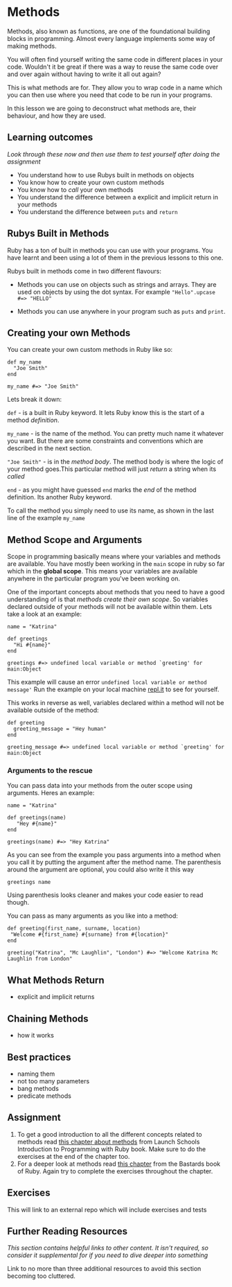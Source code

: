 # Methods
Methods, also known as functions, are one of the foundational building blocks in programming.
Almost every language implements some way of making methods.

You will often find yourself writing the same code in different places in your code.
Wouldn't it be great if there was a way to reuse the same code over and over again
without having to write it all out again?

This is what methods are for. They allow you to wrap code in a name which you
can then use where you need that code to be run in your programs.

In this lesson we are going to deconstruct what methods are, their behaviour, and how they are used.

## Learning outcomes
*Look through these now and then use them to test yourself after doing the assignment*

* You understand how to use Rubys built in methods on objects
* You know how to create your own custom methods
* You know how to *call* your own methods
* You understand the difference between a explicit and implicit return in your methods
* You understand the difference between `puts` and `return`

## Rubys Built in Methods
Ruby has a ton of built in methods you can use with your programs. You have learnt
and been using a lot of them in the previous lessons to this one.

Rubys built in methods come in two different flavours:

* Methods you can use on objects such as strings and arrays. They are used on objects
  by using the dot syntax. For example `"Hello".upcase #=> "HELLO"`

* Methods you can use anywhere in your program such as `puts` and `print`.

## Creating your own Methods
You can create your own custom methods in Ruby like so:

```(ruby)
def my_name
  "Joe Smith"
end

my_name #=> "Joe Smith"
```

Lets break it down:

`def` - is a built in Ruby keyword. It lets Ruby know this is the start of a method *definition*.

`my_name` - is the name of the method. You can pretty much name it whatever you want. But there are some constraints and conventions which are described in the next section.

`"Joe Smith"` - is in the *method body*. The method body is where the logic of your method goes.This particular method will just *return* a string when its *called*

`end` - as you might have guessed `end` marks the *end* of the method definition. Its another Ruby keyword.

To call the method you simply need to use its name, as shown in the last line of the example `my_name`


## Method Scope and Arguments
Scope in programming basically means where your variables and methods are available. You have
mostly been working in the `main` scope in ruby so far which in the **global scope**.
This means your variables are available anywhere in the particular program you've been working on.

One of the important concepts about methods that you need to have a good understanding
of is that *methods create their own scope*. So variables declared outside of your methods
will not be available within them. Lets take a look at an example:

```
name = "Katrina"

def greetings
  "Hi #{name}"
end

greetings #=> undefined local variable or method `greeting' for main:Object
```

This example will cause an error `undefined local variable or method message'`
Run the example on your local machine [repl.it](https://repl.it) to see for yourself.

This works in reverse as well, variables declared within a method will not be available
outside of the method:

```
def greeting
  greeting_message = "Hey human"
end

greeting_message #=> undefined local variable or method `greeting' for main:Object
```

### Arguments to the rescue
You can pass data into your methods from the outer scope using arguments. Heres
an example:

```(ruby)
name = "Katrina"

def greetings(name)
   "Hey #{name}"
end

greetings(name) #=> "Hey Katrina"
```

As you can see from the example you pass arguments into a method when you call it by putting the argument after the method name. The parenthesis around the argument are optional, you could also write it this way

`greetings name`

Using parenthesis looks cleaner and makes your code easier to read though.

You can pass as many arguments as you like into a method:

```(ruby)
def greeting(first_name, surname, location)
 "Welcome #{first_name} #{surname} from #{location}"
end

greeting("Katrina", "Mc Laughlin", "London") #=> "Welcome Katrina Mc Laughlin from London"
```  

## What Methods Return
* explicit and implicit returns

## Chaining Methods
* how it works

## Best practices
* naming them
* not too many parameters
* bang methods
* predicate methods

## Assignment
1. To get a good introduction to all the different concepts related to methods read [this chapter about methods](https://launchschool.com/books/ruby/read/methods) from Launch Schools Introduction to Programming with Ruby book. Make sure to do the exercises at the end of the chapter too.
2. For a deeper look at methods read [this chapter](http://ruby.bastardsbook.com/chapters/methods/) from the Bastards book of Ruby. Again try to complete the exercises throughout the chapter.  


## Exercises
This will link to an external repo which will include exercises and tests

## Further Reading Resources
*This section contains helpful links to other content. It isn't required, so consider it supplemental for if you need to dive deeper into something*

Link to no more than three additional resources to avoid this section becoming too cluttered.
